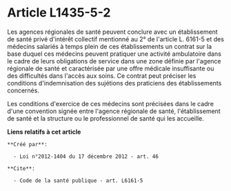 # Article L1435-5-2

Les agences régionales de santé peuvent conclure avec un établissement de santé privé d'intérêt collectif mentionné au 2° de
l'article L. 6161-5 et des médecins salariés à temps plein de ces établissements un contrat sur la base duquel ces médecins
peuvent pratiquer une activité ambulatoire dans le cadre de leurs obligations de service dans une zone définie par l'agence
régionale de santé et caractérisée par une offre médicale insuffisante ou des difficultés dans l'accès aux soins. Ce contrat
peut préciser les conditions d'indemnisation des sujétions des praticiens des établissements concernés. 

Les conditions d'exercice de ces médecins sont précisées dans le cadre d'une convention signée entre l'agence régionale de
santé, l'établissement de santé et la structure ou le professionnel de santé qui les accueille.

**Liens relatifs à cet article**

	**Créé par**:

	  - Loi n°2012-1404 du 17 décembre 2012 - art. 46

	**Cite**:

	  - Code de la santé publique - art. L6161-5
